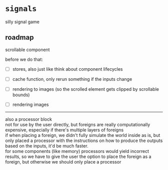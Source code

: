 # `signals`

silly signal game

## roadmap

scrollable component

before we do that:

- [ ] stores, also just like think about component lifecycles
- [ ] cache function, only rerun something if the inputs change

- [ ] rendering to images (so the scrolled element gets clipped by scrollable bounds)
- [ ] rendering images

---

also a processor block \
not for use by the user directly, but foreigns are really computationally expensive, especially if there's multiple layers of foreigns \
if when placing a foreign, we didn't fully simulate the world inside as is, but only placed a processor with the instructions on how to produce the outputs based on the inputs, it'd be much faster. \
for some components (like memory) processors would yield incorrect results, so we have to give the user the option to place the foreign as a foreign, but otherwise we should only place a processor
